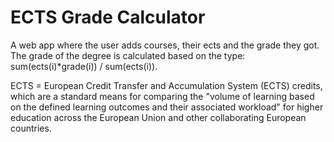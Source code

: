 # ECTS Grade Calculator
A web app where the user adds courses, their ects and the grade they got.
The grade of the degree is calculated based on the type: sum(ects(i)*grade(i)) / sum(ects(i)).

ECTS = European Credit Transfer and Accumulation System (ECTS) credits, which are a standard means for comparing the "volume of learning based on the defined learning outcomes and their associated workload" for higher education across the European Union and other collaborating European countries. 

